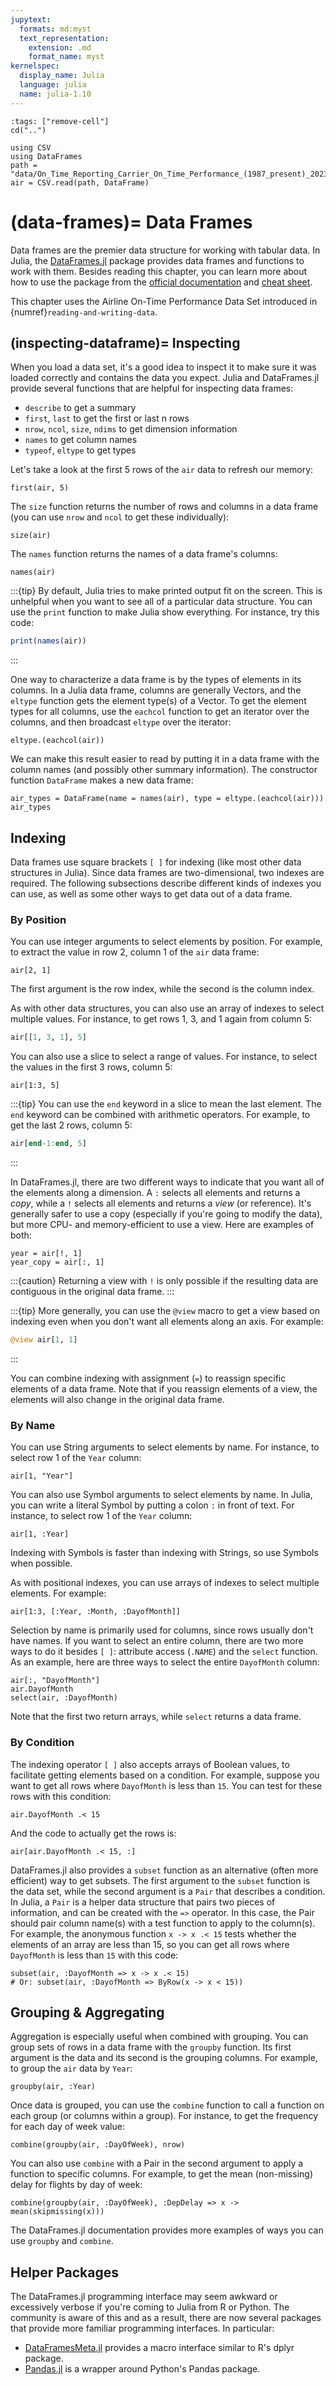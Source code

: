 ```yaml
---
jupytext:
  formats: md:myst
  text_representation:
    extension: .md
    format_name: myst
kernelspec:
  display_name: Julia
  language: julia
  name: julia-1.10
---
```


<!-- Run at top level of repo. -->
```{code-cell}
:tags: ["remove-cell"]
cd("..")

using CSV
using DataFrames
path = "data/On_Time_Reporting_Carrier_On_Time_Performance_(1987_present)_2023_1.csv"
air = CSV.read(path, DataFrame)
```

(data-frames)=
Data Frames
===========

Data frames are the premier data structure for working with tabular data. In
Julia, the [DataFrames.jl][] package provides data frames and functions to work
with them. Besides reading this chapter, you can learn more about how to use
the package from the [official documentation][df-docs] and [cheat
sheet][df-cheat].

[DataFrames.jl]: https://github.com/JuliaData/DataFrames.jl
[df-docs]: https://dataframes.juliadata.org/
[df-cheat]: https://www.ahsmart.com/assets/pages/data-wrangling-with-data-frames-jl-cheat-sheet/DataFramesCheatSheet_v1.x_rev1.pdf

This chapter uses the Airline On-Time Performance Data Set introduced in
{numref}`reading-and-writing-data`.


(inspecting-dataframe)=
Inspecting
----------

When you load a data set, it's a good idea to inspect it to make sure it was
loaded correctly and contains the data you expect. Julia and DataFrames.jl
provide several functions that are helpful for inspecting data frames:

* `describe` to get a summary
* `first`, `last` to get the first or last n rows
* `nrow`, `ncol`, `size`, `ndims` to get dimension information
* `names` to get column names
* `typeof`, `eltype` to get types

Let's take a look at the first 5 rows of the `air` data to refresh our memory:

```{code-cell}
first(air, 5)
```

The `size` function returns the number of rows and columns in a data frame (you
can use `nrow` and `ncol` to get these individually):

```{code-cell}
size(air)
```

The `names` function returns the names of a data frame's columns:

```{code-cell}
names(air)
```

:::{tip}
By default, Julia tries to make printed output fit on the screen. This is
unhelpful when you want to see all of a particular data structure. You can use
the `print` function to make Julia show everything. For instance, try this
code:

```julia
print(names(air))
```
:::

One way to characterize a data frame is by the types of elements in its
columns. In a Julia data frame, columns are generally Vectors, and the `eltype`
function gets the element type(s) of a Vector. To get the element types for all
columns, use the `eachcol` function to get an iterator over the columns, and
then broadcast `eltype` over the iterator:

```{code-cell}
eltype.(eachcol(air))
```

We can make this result easier to read by putting it in a data frame with the
column names (and possibly other summary information). The constructor function
`DataFrame` makes a new data frame:

```{code-cell}
air_types = DataFrame(name = names(air), type = eltype.(eachcol(air)))
air_types
```


Indexing
--------

Data frames use square brackets `[ ]` for indexing (like most other data
structures in Julia). Since data frames are two-dimensional, two indexes are
required. The following subsections describe different kinds of indexes you can
use, as well as some other ways to get data out of a data frame.

### By Position

You can use integer arguments to select elements by position. For example, to
extract the value in row 2, column 1 of the `air` data frame:

```{code-cell}
air[2, 1]
```

The first argument is the row index, while the second is the column index.


As with other data structures, you can also use an array of indexes to select
multiple values. For instance, to get rows 1, 3, and 1 again from column 5:

```julia
air[[1, 3, 1], 5]
```

You can also use a slice to select a range of values. For instance, to select
the values in the first 3 rows, column 5:

```{code-cell}
air[1:3, 5]
```

:::{tip}
You can use the `end` keyword in a slice to mean the last element. The `end`
keyword can be combined with arithmetic operators. For example, to get the last
2 rows, column 5:

```julia
air[end-1:end, 5]
```
:::

In DataFrames.jl, there are two different ways to indicate that you want all of
the elements along a dimension. A `:` selects all elements and returns a
*copy*, while a `!` selects all elements and returns a *view* (or reference).
It's generally safer to use a copy (especially if you're going to modify the
data), but more CPU- and memory-efficient to use a view. Here are examples of
both:

```{code-cell}
year = air[!, 1]
year_copy = air[:, 1]
```

:::{caution}
Returning a view with `!` is only possible if the resulting data are contiguous
in the original data frame.
:::

:::{tip}
More generally, you can use the `@view` macro to get a view based on indexing
even when you don't want all elements along an axis. For example:

```julia
@view air[1, 1]
```
:::


You can combine indexing with assignment (`=`) to reassign specific elements of
a data frame. Note that if you reassign elements of a view, the elements will
also change in the original data frame.


### By Name

You can use String arguments to select elements by name. For instance, to
select row 1 of the `Year` column:

```{code-cell}
air[1, "Year"]
```

You can also use Symbol arguments to select elements by name. In Julia, you can
write a literal Symbol by putting a colon `:` in front of text. For instance,
to select row 1 of the `Year` column:

```{code-cell}
air[1, :Year]
```

Indexing with Symbols is faster than indexing with Strings, so use Symbols when
possible.

As with positional indexes, you can use arrays of indexes to select multiple
elements. For example:

```{code-cell}
air[1:3, [:Year, :Month, :DayofMonth]]
```

Selection by name is primarily used for columns, since rows usually don't have
names. If you want to select an entire column, there are two more ways to do
it besides `[ ]`: attribute access (`.NAME`) and the `select` function. As an
example, here are three ways to select the entire `DayofMonth` column:

```{code-cell}
air[:, "DayofMonth"]
air.DayofMonth
select(air, :DayofMonth)
```

Note that the first two return arrays, while `select` returns a data frame.


### By Condition

The indexing operator `[ ]` also accepts arrays of Boolean values, to
facilitate getting elements based on a condition. For example, suppose you want
to get all rows where `DayofMonth` is less than `15`. You can test for these
rows with this condition:

```{code-cell}
air.DayofMonth .< 15
```

And the code to actually get the rows is:

```{code-cell}
air[air.DayofMonth .< 15, :]
```

DataFrames.jl also provides a `subset` function as an alternative (often more
efficient) way to get subsets. The first argument to the `subset` function is
the data set, while the second argument is a `Pair` that describes a condition.
In Julia, a `Pair` is a helper data structure that pairs two pieces of
information, and can be created with the `=>` operator. In this case, the Pair
should pair column name(s) with a test function to apply to the column(s). For
example, the anonymous function `x -> x .< 15` tests whether the elements of an
array are less than 15, so you can get all rows where `DayofMonth` is less than
`15` with this code:

```{code-cell}
subset(air, :DayofMonth => x -> x .< 15)
# Or: subset(air, :DayofMonth => ByRow(x -> x < 15))
```


Grouping & Aggregating
----------------------

Aggregation is especially useful when combined with grouping. You can group
sets of rows in a data frame with the `groupby` function. Its first argument is
the data and its second is the grouping columns. For example, to group the
`air` data by `Year`:

```{code-cell}
groupby(air, :Year)
```

Once data is grouped, you can use the `combine` function to call a function on
each group (or columns within a group).  For instance, to get the frequency for
each day of week value:

```{code-cell}
combine(groupby(air, :DayOfWeek), nrow)
```

You can also use `combine` with a Pair in the second argument to apply a
function to specific columns. For example, to get the mean (non-missing) delay
for flights by day of week:

```{code-cell}
combine(groupby(air, :DayOfWeek), :DepDelay => x -> mean(skipmissing(x)))
```

The DataFrames.jl documentation provides more examples of ways you can use
`groupby` and `combine`.



Helper Packages
---------------

The DataFrames.jl programming interface may seem awkward or excessively verbose
if you're coming to Julia from R or Python. The community is aware of this and
as a result, there are now several packages that provide more familiar
programming interfaces. In particular:

* [DataFramesMeta.jl][] provides a macro interface similar to R's dplyr
  package.
* [Pandas.jl][] is a wrapper around Python's Pandas package.

[DataFramesMeta.jl]: https://github.com/JuliaData/DataFramesMeta.jl
[Pandas.jl]: https://github.com/JuliaPy/Pandas.jl

